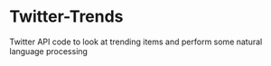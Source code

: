 # Twitter-Trends
Twitter API code to look at trending items and perform some natural language processing
